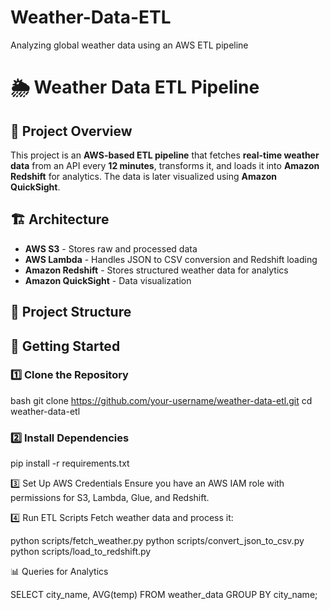 # Weather-Data-ETL
 Analyzing global weather data using an AWS ETL pipeline
# 🌦️ Weather Data ETL Pipeline

## 📌 Project Overview
This project is an **AWS-based ETL pipeline** that fetches **real-time weather data** from an API every **12 minutes**, transforms it, and loads it into **Amazon Redshift** for analytics. The data is later visualized using **Amazon QuickSight**.

## 🏗️ Architecture
- **AWS S3** - Stores raw and processed data
- **AWS Lambda** - Handles JSON to CSV conversion and Redshift loading
- **Amazon Redshift** - Stores structured weather data for analytics
- **Amazon QuickSight** - Data visualization

## 📂 Project Structure

## 🚀 Getting Started

### 1️⃣ Clone the Repository

bash
git clone https://github.com/your-username/weather-data-etl.git
cd weather-data-etl

### 2️⃣ Install Dependencies
pip install -r requirements.txt

3️⃣ Set Up AWS Credentials
Ensure you have an AWS IAM role with permissions for S3, Lambda, Glue, and Redshift.

4️⃣ Run ETL Scripts
Fetch weather data and process it:

python scripts/fetch_weather.py
python scripts/convert_json_to_csv.py
python scripts/load_to_redshift.py

📊 Queries for Analytics

SELECT city_name, AVG(temp) FROM weather_data GROUP BY city_name;


